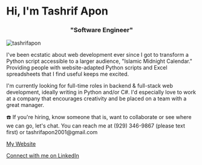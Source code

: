 # Hi, I'm Tashrif Apon
<h3 align="center"> "Software Engineer"</h3>
<p align="left"> <img src="https://komarev.com/ghpvc/?username=tashrifapon&label=Profile%20views&color=0e75b6&style=flat" alt="tashrifapon" /> </p>

<p> I've been ecstatic about web development ever since I got to transform a Python script accessible to a larger audience, "Islamic Midnight Calendar." Providing people with website-adapted Python scripts and Excel spreadsheets that I find useful keeps me excited.</p>
<p> I'm currently looking for full-time roles in backend & full-stack web development, ideally writing in Python and/or C#. I'd especially love to work at a company that encourages creativity and be placed on a team with a great manager.</p>

<p> ☎️ If you're hiring, know someone that is, want to collaborate or see where we can go, let's chat. You can reach me at (929) 346-9867 (please text first) or tashrifapon2001@gmail.com</p>

<p><a href="https://tashrifapon.pythonanywhere.com">My Website</a></p>
<p></p><a href="https://www.linkedin.com/in/tashrifapon/">Connect with me on LinkedIn</a></p>
